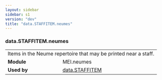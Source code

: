 ```yaml
---
layout: sidebar
sidebar: s1
version: "dev"
title: "data.STAFFITEM.neumes"
---
```

<div class="macroSpec">
   <h3 id="data.STAFFITEM.neumes">data.STAFFITEM.neumes</h3>
   <table class="wovenodd">
      <tr>
         <td colspan="2" class="wovenodd-col2">Items in the Neume repertoire that may be printed near a staff.</td>
      </tr>
      <tr>
         <td class="wovenodd-col1"><strong>Module</strong></td>
         <td class="wovenodd-col2">MEI.neumes</td>
      </tr>
      <tr>
         <td class="wovenodd-col1"><strong>Used by</strong></td>
         <td class="wovenodd-col2">
            <div class="parent"><a class="link_odd" href="{{ site.baseurl }}/{{ page.version }}/data-types/data.staffitem.html">data.STAFFITEM</a></div>
         </td>
      </tr>
   </table>
</div>
